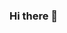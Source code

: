 ### Hi there 👋

<!--
**tabita0725kr/tabita0725kr** is a ✨ _special_ ✨ repository because its `README.md` (this file) appears on your GitHub profile.

세종대학교 지능기전공학부 무인이동체공학과 17학번 정재욱입니다. 공부해야죠!
